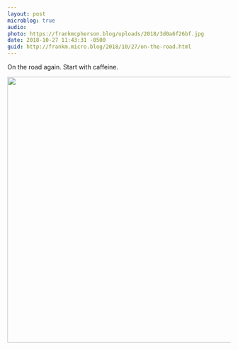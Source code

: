 ```yaml
---
layout: post
microblog: true
audio: 
photo: https://frankmcpherson.blog/uploads/2018/3d0a6f26bf.jpg
date: 2018-10-27 11:43:31 -0500
guid: http://frankm.micro.blog/2018/10/27/on-the-road.html
---
```

On the road again. Start with caffeine.

<img src="https://frankmcpherson.blog/uploads/2018/3d0a6f26bf.jpg" width="600" height="600" />
